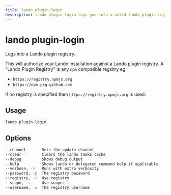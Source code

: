```yaml
---
title: lando plugin-login
description: lando plugin-login logs you into a valid lando plugin registry
---
```


# lando plugin-login

Logs into a Lando plugin registry.

This will authorize your Lando installation against a Lando plugin registry. A "Lando Plugin Registry" is any `npm` compatible regsitry eg:

* `https://registry.npmjs.org`
* `https://npm.pkg.github.com`

If no registry is specified then `https://registry.npmjs.org` is used.

## Usage

```sh
lando plugin-login
```

## Options

```sh
--channel       Sets the update channel                                                 [array] [choices: "edge", "none", "stable"]
--clear         Clears the lando tasks cache                                                                              [boolean]
--debug         Shows debug output                                                                                        [boolean]
--help          Shows lando or delegated command help if applicable                                                       [boolean]
--verbose, -v   Runs with extra verbosity                                                                                   [count]
--password, -p  The registry password                                                                                      [string]
--registry, -r  Use registry                                                       [string] [default: "https://registry.npmjs.org"]
--scope, -s     Use scopes                                                                                                  [array]
--username, -u  The registry username                                                                                      [string]
```
